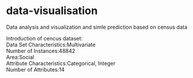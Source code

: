 # data-visualisation
Data analysis and visualization and simle prediction based on census data

Introduction of cencus dataset:<br>
Data Set Characteristics:Multivariate<br>
Number of Instances:48842<br>
Area:Social<br>
Attribute Characteristics:Categorical, Integer<br>
Number of Attributes:14<br>

